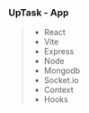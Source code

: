 ### UpTask - App

> + React
> + Vite
> + Express
> + Node
> + Mongodb
> + Socket.io
> + Context
> + Hooks
